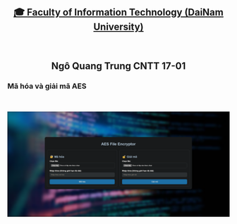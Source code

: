 <h2 align="center">
    <a href="https://dainam.edu.vn/vi/khoa-cong-nghe-thong-tin">
    🎓 Faculty of Information Technology (DaiNam University)
    </a>
</h2>
<br>
<h2 align="center">
   Ngô Quang Trung CNTT 17-01
</h2>
<h3>Mã hóa và giải mã AES</h3>
<br>
<div align="center">
    <p align="center">
        <img src="https://github.com/Trung010223/AES/blob/main/Screenshot%202025-05-21%20160654.png" alt="AIoTLab Logo" width="680"/>
    </p>
</div>
